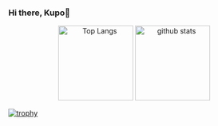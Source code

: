 ### Hi there, Kupo👋

<p align="middle">
  <img alt="Top Langs" height="150px" src="https://github-readme-stats.vercel.app/api/top-langs/?username=bardblue0821&theme=tokyonight" />
  <img alt="github stats" height="150px" src="https://github-readme-stats.vercel.app/api?username=bardblue&theme=tokyonight&show_icons=ture" />
</p>

[![trophy](https://github-profile-trophy.vercel.app/?username=bardblue&theme=tokyonight&column=7)](https://github.com/ryo-ma/github-profile-trophy)

